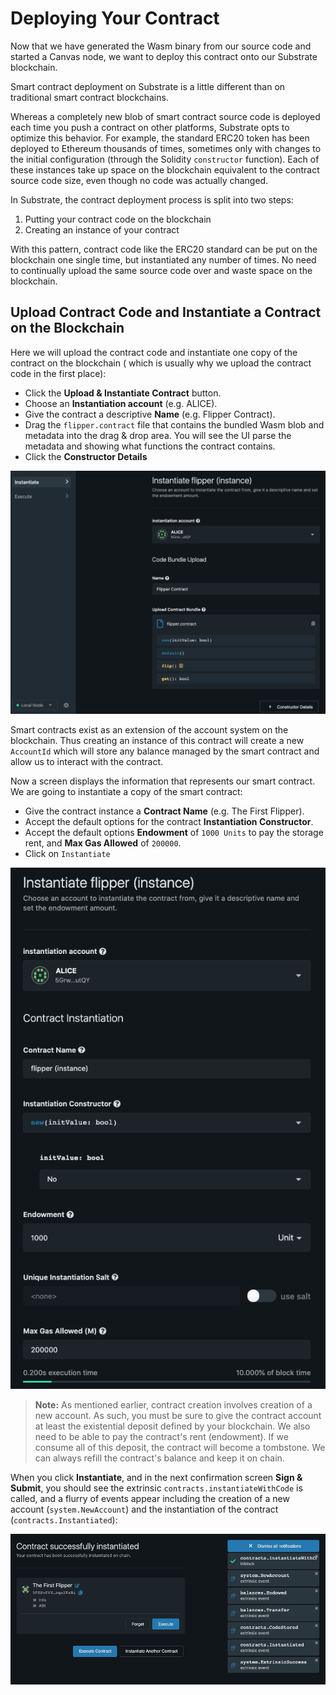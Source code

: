 Deploying Your Contract
===

Now that we have generated the Wasm binary from our source code and started a Canvas node, we want
to deploy this contract onto our Substrate blockchain.

Smart contract deployment on Substrate is a little different than on traditional smart contract
blockchains.

Whereas a completely new blob of smart contract source code is deployed each time you push a
contract on other platforms, Substrate opts to optimize this behavior. For example, the standard
ERC20 token has been deployed to Ethereum thousands of times, sometimes only with changes to the
initial configuration (through the Solidity `constructor` function). Each of these instances take
up space on the blockchain equivalent to the contract source code size, even though no code was
actually changed.

In Substrate, the contract deployment process is split into two steps:

1. Putting your contract code on the blockchain
2. Creating an instance of your contract

With this pattern, contract code like the ERC20 standard can be put on the blockchain one single
time, but instantiated any number of times. No need to continually upload the same source code over
and waste space on the blockchain.

## Upload Contract Code and Instantiate a Contract on the Blockchain

Here we will upload the contract code and instantiate one copy of the contract on the blockchain (
which is usually why we upload the contract code in the first place):

- Click the **Upload & Instantiate Contract** button.
- Choose an **Instantiation account** (e.g. ALICE).
- Give the contract a descriptive **Name** (e.g. Flipper Contract).
- Drag the `flipper.contract` file that contains the bundled Wasm blob and metadata into the drag
& drop area. You will see the UI parse the metadata and showing what functions the contract contains.
- Click the **Constructor Details**

![Flipper Instantiate Contract 01](./assets/flipper-instantiate-01.png)

Smart contracts exist as an extension of the account system on the blockchain. Thus creating an
instance of this contract will create a new `AccountId` which will store any balance managed by the
smart contract and allow us to interact with the contract.

Now a screen displays the information that represents our smart contract. We are going to
instantiate a copy of the smart contract:

- Give the contract instance a **Contract Name** (e.g. The First Flipper).
- Accept the default options for the contract **Instantiation Constructor**.
- Accept the default options **Endowment** of `1000 Units` to pay the storage rent, and **Max Gas
Allowed** of `200000`.
- Click on `Instantiate`

![Flipper Instantiate Contract 02](./assets/flipper-instantiate-02.png)

> **Note:** As mentioned earlier, contract creation involves creation of a new account. As such, you
must be sure to give the contract account at least the existential deposit defined by your
blockchain. We also need to be able to pay the contract's rent (endowment). If we consume all of
this deposit, the contract will become a tombstone. We can always refill the contract's balance and
keep it on chain.

When you click **Instantiate**, and in the next confirmation screen **Sign & Submit**, you should see
the extrinsic `contracts.instantiateWithCode` is called, and a flurry of events appear including the
creation of a new account (`system.NewAccount`) and the instantiation of the contract
(`contracts.Instantiated`):

![Flipper Instantiate Contract 03](./assets/flipper-instantiate-03.png)
